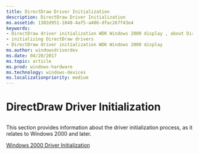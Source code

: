 ```yaml
---
title: DirectDraw Driver Initialization
description: DirectDraw Driver Initialization
ms.assetid: 1302d951-1848-4af5-a406-dfac267f43e4
keywords:
- DirectDraw driver initialization WDK Windows 2000 display , about DirectDraw driver initialization
- initializing DirectDraw drivers
- DirectDraw driver initialization WDK Windows 2000 display
ms.author: windowsdriverdev
ms.date: 04/20/2017
ms.topic: article
ms.prod: windows-hardware
ms.technology: windows-devices
ms.localizationpriority: medium
---
```


# DirectDraw Driver Initialization


## <span id="ddk_directdraw_driver_initialization_gg"></span><span id="DDK_DIRECTDRAW_DRIVER_INITIALIZATION_GG"></span>


This section provides information about the driver initialization process, as it relates to Windows 2000 and later.

[Windows 2000 Driver Initialization](windows-2000-driver-initialization.md)

 

 





